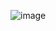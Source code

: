 
![image](https://github.com/Amisha727/My-Site/assets/114377317/152f3b5d-1d98-488c-ae35-8bda63fc22cc)
